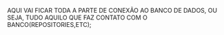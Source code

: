 AQUI VAI FICAR TODA A PARTE DE CONEXÃO AO BANCO DE DADOS, OU SEJA, TUDO AQUILO QUE FAZ CONTATO COM O BANCO(REPOSITORIES,ETC);